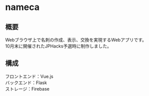# nameca
## 概要
Webブラウザ上で名刺の作成、表示、交換を実現するWebアプリです。  
10月末に開催されたJPHacks予選時に制作しました。

## 構成
フロントエンド：Vue.js  
バックエンド：Flask  
ストレージ：Firebase
